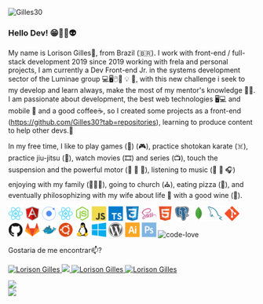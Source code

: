 <p align = "left">
  <img src = "https://komarev.com/ghpvc/?username=Gilles30" alt = "Gilles30" />
</p>
  

### Hello Dev! 😁🖖🏻👽

My name is Lorison Gilles🚀, from Brazil (🇧🇷). I work with front-end / full-stack development 2019 since 2019 working with frela and personal projects, I am currently a Dev Front-end Jr. in the systems development sector of the Luminae group 💻🖥🖱🔭 💡 🔌, with this new challenge i seek to my develop and learn always, make the most of my mentor's knowledge 🏪🏬. I am passionate about development, the best web technologies 🖥️💻 and mobile 📱 and a good coffee☕, so I created some projects as a front-end (https://github.com/Gilles30?tab=repositories), learning to produce content to help other devs.💬


In my free time, I like to play games (👾) (🎮), practice shotokan karate (☠️), practice jiu-jitsu (👻), watch movies (🎞️) and series (📺), touch the suspension and the powerful motor (🚗 💨 🚓), listening to music (🎵 🎻 🎧) enjoying with my family (👨‍👩‍👦), going to church (⛪), eating pizza (🍕), and eventually philosophizing with my wife about life 🏡 with a good wine (🍷).

<p align="left">

  <img src="./img/react-original.svg" alt="react" width="30" height="30"/>
  <img src="./img/angularjs-original.svg" alt="angularjs" width="30" height="30"/>
  <img src="./img/ionic-original.svg" alt="ionic" width="30" height="30"/>
  <img src="./img/react-original.svg" alt="rectnative" width="30" height="30"/>
  <img src="./img/nodejs-original.svg" alt="nodejs" width="30" height="30"/>
  <img src="./img/javascript-original.svg" alt="javascript" width="30" height="30"/>
  <img src="./img/typescript-original.svg" alt="typescript" width="30" height="30"/>
  <img src="./img/css3-original.svg" alt="css3"  width="30" height="30"/>
  <img src="./img/sass-original.svg" alt="sass"  width="30" height="30"/>
  <img src="./img/html5-original.svg" alt="html5"  width="30" height="30"/>
  <img src="./img/postgresql-original.svg" alt="postgresql" width="30" height="30"/>
  <img src="./img/mongodb-original.svg" alt="mongodb" width="30" height="30"/>
  <img src="./img/mysql-original.svg" alt="mysql" width="30" height="30"/>
  <img src="./img/git-original.svg" alt="git" width="30" height="30"/>
  <img src="./img/github-original.svg" alt="github" width="30" height="30"/>
  <img src="./img/gitlab-original.svg" alt="gitlab" width="30" height="30"/>
  <img src="./img/docker-original.svg" alt="docker" width="30" height="30"/>
  <img src="./img/ubuntu-plain.svg" alt="ubuntu" width="30" height="30"/>
  <img src="./img/linux-original.svg" alt="linux" width="30" height="30"/>
  <img src="./img/windows8-original.svg" alt="windows10" width="30" height="30"/>
  <img src="./img/wordpress-plain.svg" alt="wordpress" width="30" height="30"/>
  <img src="./img/illustrator-plain.svg" alt="illustrator" width="30" height="30"/>
  <img src="./img/photoshop-plain.svg" alt="photoshop" width="30" height="30"/>
  <img src="https://gidigi.com/cdn/love.gif" alt="code-love" whidt="40" height="40">
</p>

Gostaria de me encontrar📫?
<p align="left">	
  <a href="https://www.linkedin.com/in/lorison-gilles/">
      <img alt="Lorison Gilles" src="https://img.shields.io/badge/-LorisonGilles-8257E5?style=flat&logo=Linkedin&logoColor=white" />
  </a>
  <a aria-label="Completed" href="https://app.rocketseat.com.br/me/lorison-gilles-02226">
    <img src="https://img.shields.io/badge/Profile%20RocketSeat-GoStack%2013.0-8257E5?logo=data:image/png;base64,iVBORw0KGgoAAAANSUhEUgAAABAAAAAQCAMAAAAoLQ9TAAAALVBMVEVHcExxWsF0XMJzXMJxWcFsUsD///9jRrzY0u6Xh9Gsn9n39fyMecy0qd2bjNJWBT0WAAAABHRSTlMA2Do606wF2QAAAGlJREFUGJVdj1cWwCAIBLEsRU3uf9xobDH8+GZwUYi8i6ucJwrxKE+7D0G9Q4vlYqtmCSjndr4CgCgzlyFgfKfKCVO0LrPKjmiqMxGXkJwNnXskqWG+1oSM+BSwD8f29YLNjvx/OQrn+g99oQSoNmt3PgAAAABJRU5ErkJggg=="></img>
  </a>
  <a href="Https://api.whatsapp.com/send?phone=55+11+959409168&text=Hello!">
      <img alt="Lorison Gilles" src="https://img.shields.io/badge/-Whatsapp-4CA143?style=flat-square&labelColor=4CA143&logo=whatsapp&logoColor=white&link" />
  </a>
  <a href="mailto: lorison.gilles @ gmail. com">
      <img alt="Lorison Gilles" src="https://img.shields.io/badge/-lorison.gilles@gmail.com-c14438?style=flat-square&logo=Gmail&logoColor=white&link=mailto:lorison.gilles@gmail.com" />
</p>
<div>
 <p>
  <a>
    <img width = "480px" align = "left" src = "https://github-readme-stats.vercel.app/api/?username=gilles30&theme=material-palenight&show_icons=true&include_all_commits=true&count_private=issues" / >
  </a> 
  <a>
    <img width = "300px" align = "left" src = "https://github-readme-stats.vercel.app/api/top-langs/?username=gilles30&layout=compact&theme=material-palenight" />
  </a>
 </p>
</div>

